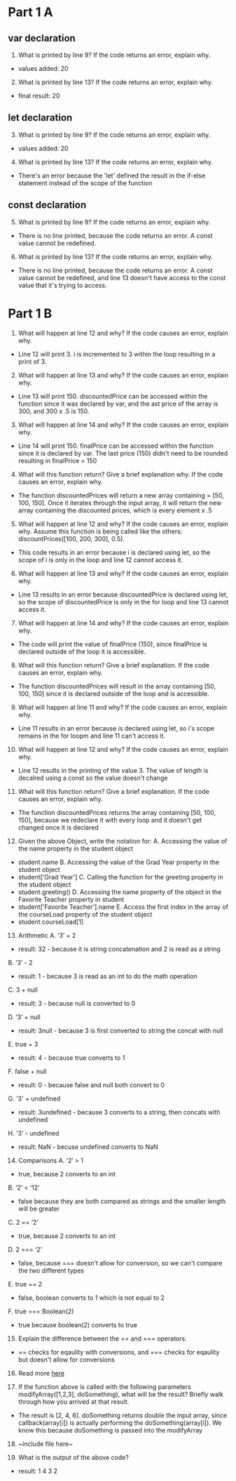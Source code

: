 # Part 1 A

## var declaration

1. What is printed by line 9? If the code returns an error, explain why.
- values added: 20

2. What is printed by line 13? If the code returns an error, explain why.
- final result: 20

## let declaration
3. What is printed by line 9? If the code returns an error, explain why.
- values added: 20

4. What is printed by line 13? If the code returns an error, explain why. 
- There's an error because the 'let' defined the result in the if-else statement instead of the scope of the function

## const declaration
5. What is printed by line 9? If the code returns an error, explain why.
- There is no line printed, because the code returns an error. A const value cannot be redefined.

6. What is printed by line 13? If the code returns an error, explain why. 
- There is no line printed, because the code returns an error. A const value cannot be redefined, and line 13 doesn't have access to the const value that it's trying to access.

# Part 1 B
1. What will happen at line 12 and why? If the code causes an error, explain why.
- Line 12 will print 3. i is incremented to 3 within the loop resulting in a print of 3.

2. What will happen at line 13 and why? If the code causes an error, explain why.
- Line 13 will print 150. discountedPrice can be accessed within the function since it was declared by var, and the ast price of the array is 300, and 300 x .5 is 150.

3. What will happen at line 14 and why? If the code causes an error, explain why.
- Line 14 will print 150. finalPrice can be accessed within the function since it is declared by var. The last price (150) didn't need to be rounded resulting in finalPrice = 150

4. What will this function return? Give a brief explanation why. If the code causes an error, explain why.
- The function discountedPrices will return a new array containing = [50, 100, 150]. Once it iterates through the input array, it will return the new array containing the discounted prices, which is every element x .5

5. What will happen at line 12 and why? If the code causes an error, explain why. Assume this function is being called like the others: discountPrices([100, 200, 300], 0.5).
- This code results in an error because i is declared using let, so the scope of i is only in the loop and line 12 cannot access it.

6. What will happen at line 13 and why? If the code causes an error, explain why.
- Line 13 results in an error because discountedPrice is declared using let, so the scope of discountedPrice is only in the for loop and line 13 cannot access it.

7. What will happen at line 14 and why? If the code causes an error, explain why.
- The code will print the value of finalPrice (150), since finalPrice is declared outside of the loop it is accessible.

8. What will this function return? Give a brief explanation. If the code causes an error, explain why.
- The function discountedPrices will result in the array containing [50, 100, 150] since it is declared outside of the loop and is accessible.

9. What will happen at line 11 and why? If the code causes an error, explain why.
- Line 11 results in an error because  is declared using let, so i's scope remains in the for loopm and line 11 can't access it.

10. What will happen at line 12 and why? If the code causes an error, explain why.
- Line 12 results in the printing of the value 3. The value of length is decalred using a const so the value doesn't change

11. What will this function return? Give a brief explanation. If the code causes an error, explain why.
- The function discountedPrices returns the array containing [50, 100, 150], because we redeclare it with every loop and it doesn't get changed once it is declared

12. Given the above Object, write the notation for:
A. Accessing the value of the name property in the student object
- student.name
B. Accessing the value of the Grad Year property in the student object
- student['Grad Year']
C. Calling the function for the greeting property in the student object
- student.greeting()
D. Accessing the name property of the object in the Favorite Teacher property in student
- student['Favorite Teacher'].name
E. Access the first index in the array of the courseLoad property of the student object
- student.courseLoad[1]

13. Arithmetic
A. ‘3’ + 2
- result: 32 - because it is string concatenation and 2 is read as a string

B. ‘3’ - 2
- result: 1 - because 3 is read as an int to do the math operation

C. 3 + null
- result: 3 - because null is converted to 0

D. ‘3’ + null
- result: 3null - because 3 is first converted to string the concat with null

E. true + 3
- result: 4 - because true converts to 1

F. false + null
- result: 0 - because false and null both convert to 0

G. '3' + undefined
- result: 3undefined - because 3 converts to a string, then concats with undefined

H. '3' - undefined
- result: NaN - becuse undefined converts to NaN

14. Comparisons
A. ‘2’ > 1
- true, because 2 converts to an int

B. ‘2’ < ‘12’
- false because they are both compared as strings and the smaller length will be greater

C. 2 == ‘2’
- true, because 2 converts to an int

D. 2 === ‘2’
- false, because === doesn't allow for conversion, so we can't compare the two different types

E. true == 2
- false, boolean converts to 1 which is not equal to 2

F. true === Boolean(2)
- true because boolean(2) converts to true

15. Explain the difference between the == and === operators.
- == checks for eqaulity with conversions, and === checks for eqaulity but doesn't allow for conversions

16. Read more [here](./part1b-question16.js)

17. If the function above is called with the following parameters modifyArray([1,2,3], doSomething), what will be the result? Briefly walk through how you arrived at that result.
- The result is [2, 4, 6]. doSomething returns double the input array, since callback(array[i]) is actually performing the doSomething(array[i]). We know this because doSomething is passed into the modifyArray

18. ~include file here~

19. What is the output of the above code?
- result: 1 4 3 2
